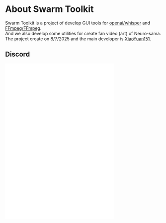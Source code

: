 # About Swarm Toolkit

Swarm Toolkit is a project of develop GUI tools for [openai/whisper](//github.com/openai/whisper) and [FFmpeg/FFmpeg](//github.com/FFmpeg/FFmpeg).  
And we also develop some utilities for create fan video (art) of Neuro-sama.  
The project create on 8/7/2025 and the main developer is [XiaoYuan151](//github.com/XiaoYuan151).

## Discord

<iframe src="//discord.com/widget?id=1403688488427065376" width="350" height="500" allowtransparency="true" frameborder="0" sandbox="allow-popups allow-popups-to-escape-sandbox allow-same-origin allow-scripts"></iframe>
